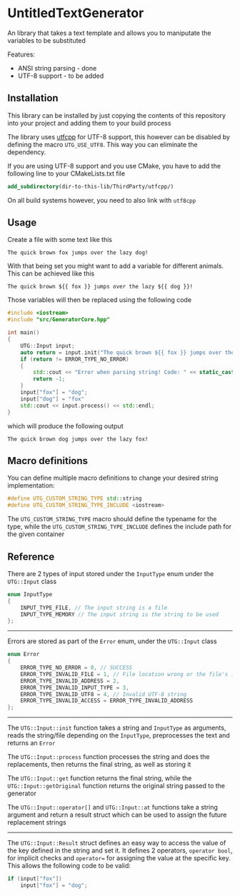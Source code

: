 # UntitledTextGenerator
An library that takes a text template and allows you to maniputate the variables to be substituted

Features:
- ANSI string parsing - done
- UTF-8 support - to be added
## Installation
This library can be installed by just copying the contents of this repository into your project and adding them to your build process

The library uses [utfcpp](https://github.com/MadLadSquad/utfcpp) for UTF-8 support, this however can be disabled by defining the macro `UTG_USE_UTF8`. This way you can eliminate the dependency.

If you are using UTF-8 support and you use CMake, you have to add the following line to your CMakeLists.txt file
```cmake
add_subdirectory(dir-to-this-lib/ThirdParty/utfcpp/)
```
On all build systems however, you need to also link with `utf8cpp`
## Usage
Create a file with some text like this
```
The quick brown fox jumps over the lazy dog!
```
With that being set you might want to add a variable for different animals. This can be achieved like this
```
The quick brown ${{ fox }} jumps over the lazy ${{ dog }}!
```
Those variables will then be replaced using the following code
```cpp
#include <iostream>
#include "src/GeneratorCore.hpp"

int main()
{
    UTG::Input input;
    auto return = input.init("The quick brown ${{ fox }} jumps over the lazy ${{ dog }}!", UTG::Input::INPUT_TYPE_MEMORY)
    if (return != ERROR_TYPE_NO_ERROR)
    {
        std::cout << "Error when parsing string! Code: " << static_cast<int>(return) << std::endl;
        return -1;
    }
    input["fox"] = "dog";
    input["dog"] = "fox"
    std::cout << input.process() << std::endl;
}
```
which will produce the following output
```
The quick brown dog jumps over the lazy fox!
```
## Macro definitions
You can define multiple macro definitions to change your desired string implementation:
```cpp
#define UTG_CUSTOM_STRING_TYPE std::string
#define UTG_CUSTOM_STRING_TYPE_INCLUDE <iostream>
```
The `UTG_CUSTOM_STRING_TYPE` macro should define the typename for the type, while the `UTG_CUSTOM_STRING_TYPE_INCLUDE` defines the include path for the given container
## Reference
There are 2 types of input stored under the `InputType` enum under the `UTG::Input` class
```cpp
enum InputType
{
    INPUT_TYPE_FILE, // The input string is a file
	INPUT_TYPE_MEMORY // The input string is the string to be used
};
```

---

Errors are stored as part of the `Error` enum, under the `UTG::Input` class
```cpp
enum Error
{
	ERROR_TYPE_NO_ERROR = 0, // SUCCESS
	ERROR_TYPE_INVALID_FILE = 1, // File location wrong or the file's invalid
	ERROR_TYPE_INVALID_ADDRESS = 2, 
	ERROR_TYPE_INVALID_INPUT_TYPE = 3,
	ERROR_TYPE_INVALID_UTF8 = 4, // Invalid UTF-8 string
	ERROR_TYPE_INVALID_ACCESS = ERROR_TYPE_INVALID_ADDRESS
};
```

---

The `UTG::Input::init` function takes a string and `InputType` as arguments, reads the string/file depending on the `InputType`, preprocesses the text and returns an `Error`

The `UTG::Input::process` function processes the string and does the replacements, then returns the final string, as well as storing it

The `UTG::Input::get` function returns the final string, while the `UTG::Input::getOriginal` function returns the original string passed to the generator

The `UTG::Input::operator[]` and `UTG::Input::at` functions take a string argument and return a result struct which can be used to assign the future replacement strings

---

The `UTG::Input::Result` struct defines an easy way to access the value of the key defined in the string and set it. It defines 2 operators, `operator bool`, for implicit checks and `operator=` for assigning the value at the specific key. This allows the following code to be valid:
```cpp
if (input["fox"])
    input["fox"] = "dog";
```
